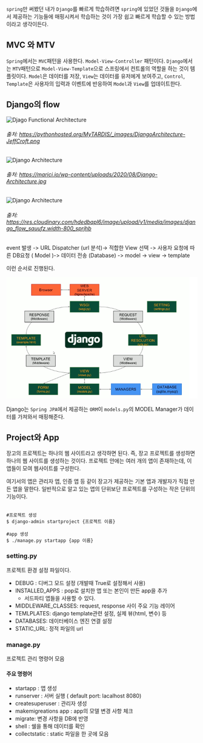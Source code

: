 `spring`만 써봤던 내가 `Django`를 빠르게 학습하려면 `spring`에 있었던 것들을 `Django`에서 제공하는 기능들에 매핑시켜서 학습하는 것이 가장 쉽고 빠르게 학습할 수 있는 방법이라고 생각이든다. 

## MVC 와 MTV

`Spring`에서는 `MVC`패턴을 사용한다. `Model-View-Controller` 패턴이다. `Django`에서는 `MTV`패턴으로 `Model-View-Template`으로 스프링에서 컨트롤의 역할을 하는 것이 템플릿이다. 
`Model`은 데이터를 저장, `View`는 데이터를 유저에게 보여주고, `Control`, `Template`은 사용자의 입력과 이벤트에 반응하여 `Model`과 `View`를 업데이트한다. 

## Django의 flow

![Djago Functional Architecture](https://pythonhosted.org/MyTARDIS/_images/DjangoArchitecture-JeffCroft.png)
###### 출처: https://pythonhosted.org/MyTARDIS/_images/DjangoArchitecture-JeffCroft.png   
   

![Django Architecture](https://marici.io/wp-content/uploads/2020/08/Django-Architecture.jpg)
###### 출처: https://marici.io/wp-content/uploads/2020/08/Django-Architecture.jpg

![Django Architecture](https://res.cloudinary.com/hdedbapl6/image/upload/v1/media/images/django_flow_sauufz.width-800_sprjhb)
###### 출처: https://res.cloudinary.com/hdedbapl6/image/upload/v1/media/images/django_flow_sauufz.width-800_sprjhb


event 발생 -> URL Dispatcher (url 분석)-> 적합한 View 선택  -> 사용자 요청에 따른 DB요청 ( Model )->  데이터 전송 (Database) -> model -> view -> template 

이런 순서로 진행된다. 

![Django](/assets/img/DjangoTemp.png)

Django는 `Spring JPA`에서 제공하는 `ORM`이 `models.py`의 MODEL Manager가 데이터를 가져와서 매핑해준다. 

## Project와 App
장고의 프로젝트는 하나의 웹 사이트라고 생각하면 된다. 즉, 장고 프로젝트를 생성하면 하나의 웹 사이트를 생성하는 것이다. 프로젝트 안에는 여러 개의 앱이 존재하는데, 이 앱들이 모여 웹사이트를 구성한다. 

여기서의 앱은 관리자 앱, 인증 앱 등 같이 장고가 제공하는 기본 앱과 개발자가 직접 만든 앱을 말한다. 일반적으로 알고 있는 앱의 단위보단 프로젝트를 구성하는 작은 단위의 기능이다. 

```terminal

#프로젝트 생성
$ django-admin startproject {프로젝트 이름}

#app 생성
$ ./manage.py startapp {app 이름}

```

### setting.py 
프로젝트 환경 설정 파일이다. 
* DEBUG : 디버그 모드 설정 (개발때 True로 설정해서 사용)
* INSTALLED_APPS : pop로 설치한 앱 또는 본인이 만든 app을 추가 
    * 서드파티 앱들을 사용할 수 있다. 
* MIDDLEWARE_CLASSES: request, response 사이 주요 기능 레이어
* TEMLPLATES: django template관련 설정, 실제 뷰(html, 변수) 등
* DATABASES: 데이터베이스 엔진 연결 설정
* STATIC_URL: 정적 파일의 url 

### manage.py
프로젝트 관리 명령어 모음
#### 주요 명령어
* startapp : 앱 생성
* runserver : 서버 실행 ( default port: lacalhost 8080)
* createsuperuser : 관리자 생성
* makemigreations app : app의 모델 변경 사항 체크
* migrate: 변경 사항을 DB에 반영
* shell : 쉘을 통해 데이터를 확인 
* collectstatic : static 파일을 한 곳에 모음
